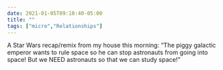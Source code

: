 ```yaml
---
date: 2021-01-05T09:10:40-05:00
title: ""
tags: ["micro","Relationships"]
---
```

A Star Wars recap/remix from my house this morning: “The piggy galactic emperor wants to rule space so he can stop astronauts from going into space! But we NEED astronauts so that we can study space!”
